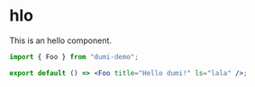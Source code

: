 # hlo

This is an hello component.

```jsx
import { Foo } from "dumi-demo";

export default () => <Foo title="Hello dumi!" ls="lala" />;
```
